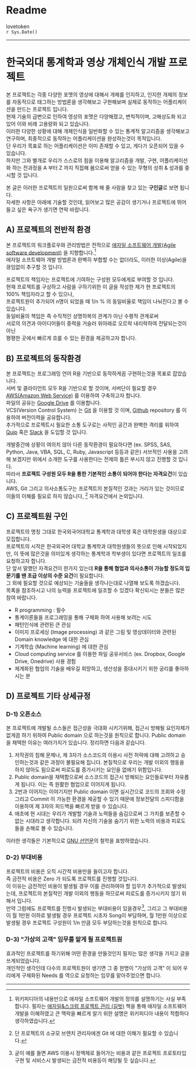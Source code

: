 # Readme
lovetoken  
`r Sys.Date()`  



********************************

# 한국외대 통계학과 영상 개체인식 개발 프로젝트

본 프로젝트는 각종 다양한 포맷의 영상에 대해서 개체를 인지하고, 인지한 개체의 정보를 자동적으로 태그하는 방법론을 생각해보고 구현해보며 실제로 동작하는 어플리케이션을 만드는 프로젝트 입니다.  
현재 기술의 급변으로 인하여 영상의 포맷은 다양해졌고, 변칙적이며, 고해상도화 되고 있어 이와 비례 고용량화 되고 있습니다.  
이러한 다양한 상황에 대해 개체인식을 일반화할 수 있는 통계적 알고리즘을 생각해보고 연구하며, 최종적으로 동작하는 어플리케이션을 완성하는것이 목적입니다.  
단 우리가 목표로 하는 어플리케이션은 이미 존재할 수 있고, 게다가 오픈되어 있을 수 있습니다.  
하지만 그와 별개로 우리가 스스로의 힘을 이용해 알고리즘을 개발, 구현, 어플리케이션화 하는 전과정을 A 부터 Z 까지 직접해 봄으로써 얻을 수 있는 무형의 성취 & 성과를 중시할 것 입니다.  

본 글은 이러한 프로젝트의 일원으로써 함께 해 줄 사람을 찾고 있는 **구인글**로 보면 됩니다.  
자세한 사항은 아래에 기술할 것인데, 읽어보고 많은 공감이 생기거나 프로젝트에 뛰어들고 싶은 욕구가 생기면 연락 바랍니다.  

## A) 프로젝트의 전반적 환경

본 프로젝트의 워크플로우와 관리방법은 전적으로 [애자일 소프트웨어 개발(Agile software development)](https://ko.wikipedia.org/wiki/%EC%95%A0%EC%9E%90%EC%9D%BC_%EC%86%8C%ED%94%84%ED%8A%B8%EC%9B%A8%EC%96%B4_%EA%B0%9C%EB%B0%9C) 을 지향합니다.[^1]  
애자일 소프트웨어 개발 방법론과 완벽히 부합할 수는 없더라도, 이러한 이상(Agile)을 끊임없이 추구할 것 입니다.  

[^1]: 위키피디아의 내용만으로 애자일 소프트웨어 개발의 정의를 설명하기는 사실 부족합니다. 필자는 [애자일&스크럼 프로젝트 관리 (길벗)](http://book.naver.com/bookdb/book_detail.nhn?bid=10542525) 책을 통해 애자일 소프트웨어 개발을 이해하였고 큰 맥락을 빠르게 알기 위한 설명은 위키피디아 내용이 적합하다 생각하였습니다.

프로젝트의 책임자는 프로젝트에 기여하는 구성원 모두에게로 부여할 것 입니다.  
현재 프로젝트를 구상하고 사람을 구하기위한 이 글을 작성한 제가 현 프로젝트의 100% 책임자라고 할 수 있으나,  
프로젝트원이 추가되어 n명이 되었을 때 1/n % 의 동일비율로 책임이 나눠진다고 볼 수 있습니다.  
동일비율의 책임은 즉 수직적인 상명하복의 관계가 아닌 수평적 관계로써  
서로의 의견과 아이디어들이 중력을 거슬러 위아래로 오르락 내리락하여 전달되는것이 아닌  
평평한 곳에서 빠르게 흐를 수 있는 환경을 제공하고자 합니다.  

## B) 프로젝트의 동작환경

본 프로젝트는 프로그래밍 언어 R을 기반으로 동작하게끔 구현하는것을 목표로 잡았습니다.   
서버 및 클라이언트 모두 R을 기반으로 할 것이며, 서버단이 필요할 경우 [AWS(Amazon Web Service)](http://aws.amazon.com/ko/) 를 이용하여 구축하고자 합니다.   
파일의 공유는 [Google Drive](https://www.google.co.kr/intl/ko/drive/) 를 이용합니다.   
VCS(Version Control System) 는 [Git](https://git-scm.com/) 을 이용할 것 이며, [Github](https://github.com/) repository 를 이용하여 버전이력을 공유합니다.   
추가적으로 프로젝트시 필요한 소통 도구로는 사적인 공간과 완벽한 격리를 위하여 [Quip](https://quip.com/) 혹은 [Slack](https://slack.com/) 을 도입할 것 입니다.   

개발중간에 상황이 여의치 않아 다른 동작환경이 필요하다면 (ex. SPSS, SAS, Python, Java, VBA, SQL, C, Ruby, Javascript 등등과 같은) 서브적인 사용을 고려해 보겠지만 위에서 소개한 도구를 사용한다는 전제의 틀은 부시지 않고 진행할 것 입니다.  
따라서 **프로젝트 구성원 모두 R을 통한 기본적인 소통이 되어야 한다는 자격요건**이 있습니다.  
AWS, Git 그리고 의사소통도구는 프로젝트의 본질적인 것과는 거리가 있는 것이므로 이들의 이해를 필요로 하지 않습니다, [^2] 자격요건에서 논외입니다.  

[^2]: 단 프로젝트의 소규모 브렌치 관리자에겐 Git 에 대한 이해가 필요할 수 있습니다.  

## C) 프로젝트원 구인

프로젝트의 명칭 그대로 한국외국어대학교 통계학과 대학생 혹은 대학원생을 대상으로 모집합니다.  
프로젝트의 시작은 한국외국어 대학교 통계학과 대학원생들의 뜻으로 인해 시작되었지만, 이 뜻에 많은것을 의미있게 생각하는 통계학과 학부생이 있다면 프로젝트의 일조를 요청하고자 합니다.  
단 앞서 말했던 자격요건이 한가지 있는데 **R을 통해 협업과 의사소통이 가능할 정도의 입문기를 땐 초급 이상의 수준 요건**이 필요합니다.  
그 외에 필요할 것으로 예상되는 기술들을 생각나는대로 나열해 보도록 하겠습니다.  
목록을 참조하시고 나의 능력을 프로젝트에 일조할 수 있겠다 확신되시는 분들은 많은 참여 바랍니다.

* R programming : 필수
* 통계이론들을 프로그래밍을 통해 구체화 하여 사용해 보려는 시도
* 패턴인식에 관련된 큰 관심
* 이미지 프로세싱 (Image processing) 과 같은 그림 및 영상데이터와 관련된 Domain knowledge 에 대한 관심
* 기계학습 (Machine learning) 에 대한 관심
* Cloud computing service 를 이용한 파일 공유서비스 (ex. Dropbox, Google Drive, Onedrive) 사용 경험
* 체계화된 협업의 기술을 배우길 희망하고, 생산성을 증대시키기 위한 궁리를 좋아하시는 분

## D) 프로젝트 기타 상세규정

### D-1) 오픈소스

본 프로젝트에 개발될 소스들은 접근성을 극대화 시키기위해, 접근시 방해될 요인자체가 없게끔 하기 위하여 Public domain 으로 하는것을 원칙으로 합니다. 
Public domain 을 채택한 이유는 여러가지가 있습니다.
정리하면 다음과 같습니다.

1. 저작권의 침해 문제나, 제 3자가 소스코드의 이용시 사전 허락에 대해 고려하고 승인하는것과 같은 과정이 불필요해 집니다. 본질적으로 우리는 개발 이외의 행동을 하지 않아도 됨으로써 피로도를 증가시키는 요인을 없애기 위함입니다.  
2. Public domain을 채택함으로써 소스코드의 접근시 방해되는 요인들로부터 자유롭게 됩니다. 이는 즉 원활한 협업으로 이어지게 됩니다.  
3. 2번과 이어지는 이야기지만 Public domain 이면 실시간으로 코드의 조회와 수정 그리고 Commit 이 가능한 환경을 제공할 수 있기 때문에 정보전달의 스피디함을 이용하여 제 3자의 피드백을 빠르게 받을 수 있습니다.  
4. 애초에 현 시대는 우리가 개발할 기술과 노력들을 숨김으로써 그 가치를 보존할 수 없는 시대라고 생각합니다. 되려 자신의 기술을 숨기기 위한 노력의 비용과 피로도들을 손해로 볼 수 있습니다.  

이러한 생각들은 기본적으로 [GNU 선언문](http://www.gnu.org/gnu/manifesto.ko.html)의 철학을 표방하였습니다.

### D-2) 부대비용

프로젝트의 비용은 오직 시간적 비용만을 들이고자 합니다.  
즉 금전적 비용은 Zero 가 되도록 프로젝트를 진행할 것입니다.  
이 이유는 금전적인 비용이 발생될 경우 이를 관리하여야 할 임무가 추가적으로 발생되는데, 프로젝트의 본질적인 개발 이외의 행동을 하므로써 피로도를 증가시키지 않기 위해서 입니다.  
만약 그럼에도 프로젝트를 진행시 발생되는 부대비용이 있을경우[^3], 그리고 그 부대비용이 월 1만원 이하로 발생될 경우 프로젝트 시초자 Song이 부담하며, 월 1만원 이상으로 발생될 경우 프로젝트 구성원이 1/n 만큼 모두 부담하는것을 원칙으로 합니다.  

[^3]: 굳이 예를 들면 AWS 이용시 정액제로 들어가는 비용과 같은 프로젝트 프로토타입 구현 및 서비스시 발생되는 금전적 비용등이 해당될 듯 싶습니다. 

### D-3) "가상의 고객" 임무를 맡게 될 프로젝트원

효과적인 프로젝트를 하기위해 어떤 환경을 만들것인지 필자는 많은 생각을 가지고 글을 쓰게되었습니다.  
개인적인 생각인데 다수의 프로젝트원이 생기면 그 중 한명이 "가상의 고객" 이 되어 우리에게 구체화된 Needs 를 역으로 요청하는 임무를 맡아주었으면 합니다.  

********************************




